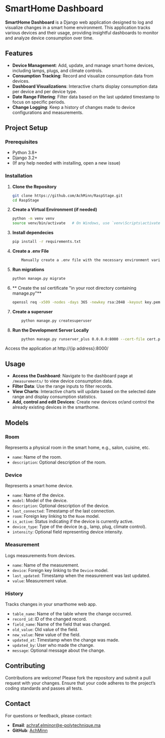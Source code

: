 # SmartHome Dashboard

**SmartHome Dashboard** is a Django web application designed to log and visualize changes in a smart home environment. This application tracks various devices and their usage, providing insightful dashboards to monitor and analyze device consumption over time.

## Features

- **Device Management**: Add, update, and manage smart home devices, including lamps, plugs, and climate controls.
- **Consumption Tracking**: Record and visualize consumption data from devices.
- **Dashboard Visualizations**: Interactive charts display consumption data per device and per device type.
- **Date Range Filtering**: Filter data based on the last updated timestamp to focus on specific periods.
- **Change Logging**: Keep a history of changes made to device configurations and measurements.

## Project Setup

### Prerequisites

- Python 3.8+
- Django 3.2+
- (If any help needed with installing, open a new issue)

### Installation

1. **Clone the Repository**

	```bash
   git clone https://github.com/AchMinn/RaspStage.git
   cd RaspStage
 
2. **Create a Virtual Environment (if needed)**

	```bash
	python -m venv venv
	source venv/bin/activate   # On Windows, use `venv\Scripts\activate`
 
3. **Install dependecies**

	```bash
	pip install -r requirements.txt

4. **Create a .env File**
   	```bash
    	Manually create a .env file with the necessary environment variables. ( See Settings.py to know what variables are needed )
    
5. **Run migrations**

	```bash
 	python manage.py migrate

6. ** Create the ssl certificate "in your root directory containing manage.py"**

 	```bash
 	openssl req -x509 -nodes -days 365 -newkey rsa:2048 -keyout key.pem -out cert.pem


7. **Create a superuser**
   	```bash
    	python manage.py createsuperuser
    
8. **Run the Development Server Locally**
   	```bash
    	python manage.py runserver_plus 0.0.0.0:8000 --cert-file cert.pem --key-file key.pem

Access the application at http://{ip address}:8000/

## Usage

- **Access the Dashboard**: Navigate to the dashboard page at `/measurements/` to view device consumption data.
- **Filter Data**: Use the range inputs to filter records.
- **View Charts**: Interactive charts will update based on the selected date range and display consumption statistics.
- **Add, control and edit Devices**: Create new devices or/and control the already existing devices in the smarthome.

## Models

### Room

Represents a physical room in the smart home, e.g., salon, cuisine, etc.

- `name`: Name of the room.
- `description`: Optional description of the room.

### Device

Represents a smart home device.

- `name`: Name of the device.
- `model`: Model of the device.
- `description`: Optional description of the device.
- `last_connected`: Timestamp of the last connection.
- `room`: Foreign key linking to the `Room` model.
- `is_active`: Status indicating if the device is currently active.
- `device_type`: Type of the device (e.g., lamp, plug, climate control).
- `intensity`: Optional field representing device intensity.

### Measurement

Logs measurements from devices.

- `name`: Name of the measurement.
- `device`: Foreign key linking to the `Device` model.
- `last_updated`: Timestamp when the measurement was last updated.
- `value`: Measurement value.

### History

Tracks changes in your smarthome web app.

- `table_name`: Name of the table where the change occurred.
- `record_id`: ID of the changed record.
- `field_name`: Name of the field that was changed.
- `old_value`: Old value of the field.
- `new_value`: New value of the field.
- `updated_at`: Timestamp when the change was made.
- `updated_by`: User who made the change.
- `message`: Optional message about the change.

## Contributing

Contributions are welcome! Please fork the repository and submit a pull request with your changes. Ensure that your code adheres to the project’s coding standards and passes all tests.

## Contact

For questions or feedback, please contact:

- **Email**: achraf.elminor@e-polytechnique.ma
- **GitHub**: [AchMinn](https://github.com/AchMinn)

